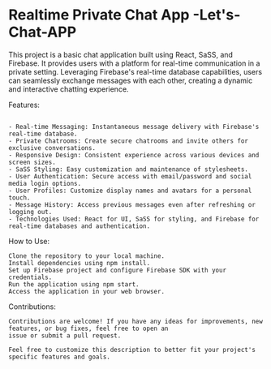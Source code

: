 # Realtime Private Chat App -Let's-Chat-APP

This project is a basic chat application built using React, SaSS, and Firebase. It provides users with a platform for real-time communication in a private setting. Leveraging Firebase's real-time database capabilities, users can seamlessly exchange messages with each other, creating a dynamic and interactive chatting experience.

Features:
```

- Real-time Messaging: Instantaneous message delivery with Firebase's real-time database.
- Private Chatrooms: Create secure chatrooms and invite others for exclusive conversations.
- Responsive Design: Consistent experience across various devices and screen sizes.
- SaSS Styling: Easy customization and maintenance of stylesheets.
- User Authentication: Secure access with email/password and social media login options.
- User Profiles: Customize display names and avatars for a personal touch.
- Message History: Access previous messages even after refreshing or logging out.
- Technologies Used: React for UI, SaSS for styling, and Firebase for real-time databases and authentication.
```
How to Use:
```
Clone the repository to your local machine.
Install dependencies using npm install.
Set up Firebase project and configure Firebase SDK with your credentials.
Run the application using npm start.
Access the application in your web browser.
```
Contributions:
```
Contributions are welcome! If you have any ideas for improvements, new features, or bug fixes, feel free to open an
issue or submit a pull request.

Feel free to customize this description to better fit your project's specific features and goals.
```






